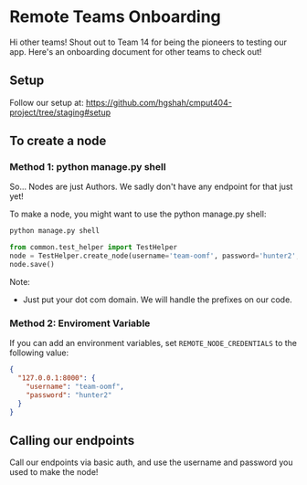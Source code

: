 # Remote Teams Onboarding

Hi other teams! Shout out to Team 14 for being the pioneers to testing our app. Here's an onboarding document for other
teams to check out!

## Setup

Follow our setup at: https://github.com/hgshah/cmput404-project/tree/staging#setup

## To create a node

### Method 1: python manage.py shell

So... Nodes are just Authors. We sadly don't have any endpoint for that just yet!

To make a node, you might want to use the python manage.py shell:

```bash
python manage.py shell
```

```python 
from common.test_helper import TestHelper
node = TestHelper.create_node(username='team-oomf', password='hunter2', remote_username='team-oomf', remote_password='hunter3', host='www.team-oomf.herokuapp.com')
node.save()
```

Note:

- Just put your dot com domain. We will handle the prefixes on our code.

### Method 2: Enviroment Variable

If you can add an environment variables, set `REMOTE_NODE_CREDENTIALS` to the following value:

```json
{
  "127.0.0.1:8000": {
    "username": "team-oomf",
    "password": "hunter2"
  }
}
```

## Calling our endpoints

Call our endpoints via basic auth, and use the username and password you used to make the node!